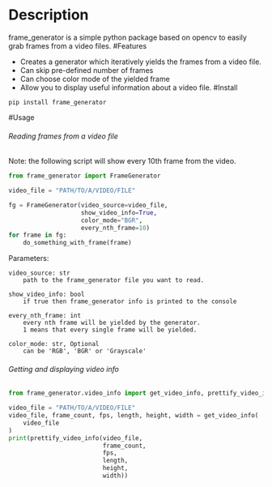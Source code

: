 # Description
frame_generator is a simple python package based on opencv to easily grab
frames from a video files.
#Features
- Creates a generator which iteratively yields the frames from a video file.
- Can skip pre-defined number of frames
- Can choose color mode of the yielded frame
- Allow you to display useful information about a video file.
#Install
```
pip install frame_generator
```

#Usage
###### Reading frames from a video file
Note: the following script will show every 10th frame from the video.
```python
from frame_generator import FrameGenerator

video_file = "PATH/TO/A/VIDEO/FILE"

fg = FrameGenerator(video_source=video_file, 
                    show_video_info=True, 
                    color_mode="BGR", 
                    every_nth_frame=10)
for frame in fg:
    do_something_with_frame(frame)
```
Parameters:

    video_source: str
        path to the frame_generator file you want to read.
    
    show_video_info: bool
        if true then frame_generator info is printed to the console
    
    every_nth_frame: int
        every nth frame will be yielded by the generator. 
        1 means that every single frame will be yielded.
    
    color_mode: str, Optional
        can be 'RGB', 'BGR' or 'Grayscale'
        
###### Getting and displaying video info
```python
from frame_generator.video_info import get_video_info, prettify_video_info

video_file = "PATH/TO/A/VIDEO/FILE"
video_file, frame_count, fps, length, height, width = get_video_info(
    video_file
)
print(prettify_video_info(video_file, 
                          frame_count, 
                          fps, 
                          length, 
                          height, 
                          width))
```
